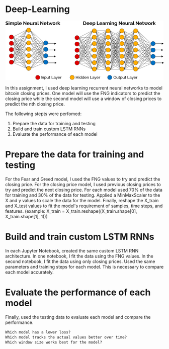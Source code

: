 # Deep-Learning

![picture](https://github.com/amanafzali/Bootcamp_Deep-Learning/blob/main/Pictures/Deep-Learning-blog.png?raw=true)


In this assignment, I used deep learning recurrent neural networks to model bitcoin closing prices. One model will use the FNG indicators to predict the closing price while the second model will use a window of closing prices to predict the nth closing price.

The following stepts were perfomed:

1. Prepare the data for training and testing
2. Build and train custom LSTM RNNs
3. Evaluate the performance of each model

# Prepare the data for training and testing

For the Fear and Greed model, I used the FNG values to try and predict the closing price.
For the closing price model, I used previous closing prices to try and predict the next closing price.
For each model used 70% of the data for training and 30% of the data for testing.
Applied a MinMaxScaler to the X and y values to scale the data for the model.
Finally, reshape the X_train and X_test values to fit the model's requirement of samples, time steps, and features. (example: X_train = X_train.reshape((X_train.shape[0], X_train.shape[1], 1)))

# Build and train custom LSTM RNNs

In each Jupyter Notebook, created the same custom LSTM RNN architecture. In one notebook, I fit the data using the FNG values. In the second notebook, I fit the data using only closing prices.
Used the same parameters and training steps for each model. This is necessary to compare each model accurately.

# Evaluate the performance of each model

Finally, used the testing data to evaluate each model and compare the performance.

    Which model has a lower loss?
    Which model tracks the actual values better over time?
    Which window size works best for the model?